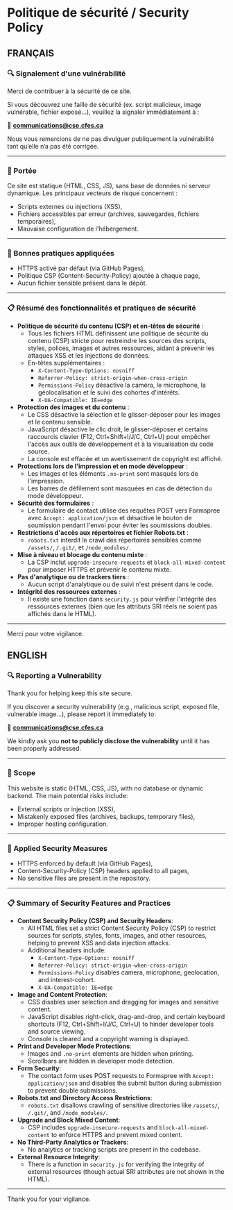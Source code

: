 # Politique de sécurité / Security Policy

## FRANÇAIS

### 🔍 Signalement d'une vulnérabilité

Merci de contribuer à la sécurité de ce site.

Si vous découvrez une faille de sécurité (ex. script malicieux, image vulnérable, fichier exposé...), veuillez la signaler immédiatement à :

📧 **communications@cse.cfes.ca**

Nous vous remercions de ne pas divulguer publiquement la vulnérabilité tant qu’elle n’a pas été corrigée.

---

### 📌 Portée

Ce site est statique (HTML, CSS, JS), sans base de données ni serveur dynamique. Les principaux vecteurs de risque concernent :

- Scripts externes ou injections (XSS),
- Fichiers accessibles par erreur (archives, sauvegardes, fichiers temporaires),
- Mauvaise configuration de l’hébergement.

---

### 🔐 Bonnes pratiques appliquées

- HTTPS activé par défaut (via GitHub Pages),
- Politique CSP (Content-Security-Policy) ajoutée à chaque page,
- Aucun fichier sensible présent dans le dépôt.

---

### 📋 Résumé des fonctionnalités et pratiques de sécurité

- **Politique de sécurité du contenu (CSP) et en-têtes de sécurité** :
  - Tous les fichiers HTML définissent une politique de sécurité du contenu (CSP) stricte pour restreindre les sources des scripts, styles, polices, images et autres ressources, aidant à prévenir les attaques XSS et les injections de données.
  - En-têtes supplémentaires :
    - `X-Content-Type-Options: nosniff`
    - `Referrer-Policy: strict-origin-when-cross-origin`
    - `Permissions-Policy` désactive la caméra, le microphone, la géolocalisation et le suivi des cohortes d'intérêts.
    - `X-UA-Compatible: IE=edge`
- **Protection des images et du contenu** :
  - Le CSS désactive la sélection et le glisser-déposer pour les images et le contenu sensible.
  - JavaScript désactive le clic droit, le glisser-déposer et certains raccourcis clavier (F12, Ctrl+Shift+I/J/C, Ctrl+U) pour empêcher l'accès aux outils de développement et à la visualisation du code source.
  - La console est effacée et un avertissement de copyright est affiché.
- **Protections lors de l'impression et en mode développeur** :
  - Les images et les éléments `.no-print` sont masqués lors de l'impression.
  - Les barres de défilement sont masquées en cas de détection du mode développeur.
- **Sécurité des formulaires** :
  - Le formulaire de contact utilise des requêtes POST vers Formspree avec `Accept: application/json` et désactive le bouton de soumission pendant l'envoi pour éviter les soumissions doubles.
- **Restrictions d'accès aux répertoires et fichier Robots.txt** :
  - `robots.txt` interdit le crawl des répertoires sensibles comme `/assets/`, `/.git/`, et `/node_modules/`.
- **Mise à niveau et blocage du contenu mixte** :
  - La CSP inclut `upgrade-insecure-requests` et `block-all-mixed-content` pour imposer HTTPS et prévenir le contenu mixte.
- **Pas d'analytique ou de trackers tiers** :
  - Aucun script d'analytique ou de suivi n'est présent dans le code.
- **Intégrité des ressources externes** :
  - Il existe une fonction dans `security.js` pour vérifier l'intégrité des ressources externes (bien que les attributs SRI réels ne soient pas affichés dans le HTML).

---

Merci pour votre vigilance.

## ENGLISH

### 🔍 Reporting a Vulnerability

Thank you for helping keep this site secure.

If you discover a security vulnerability (e.g., malicious script, exposed file, vulnerable image...), please report it immediately to:

📧 **communications@cse.cfes.ca**

We kindly ask you **not to publicly disclose the vulnerability** until it has been properly addressed.

---

### 📌 Scope

This website is static (HTML, CSS, JS), with no database or dynamic backend. The main potential risks include:

- External scripts or injection (XSS),
- Mistakenly exposed files (archives, backups, temporary files),
- Improper hosting configuration.

---

### 🔐 Applied Security Measures

- HTTPS enforced by default (via GitHub Pages),
- Content-Security-Policy (CSP) headers applied to all pages,
- No sensitive files are present in the repository.

---

### 📋 Summary of Security Features and Practices

- **Content Security Policy (CSP) and Security Headers**:
  - All HTML files set a strict Content Security Policy (CSP) to restrict sources for scripts, styles, fonts, images, and other resources, helping to prevent XSS and data injection attacks.
  - Additional headers include:
    - `X-Content-Type-Options: nosniff`
    - `Referrer-Policy: strict-origin-when-cross-origin`
    - `Permissions-Policy` disables camera, microphone, geolocation, and interest-cohort.
    - `X-UA-Compatible: IE=edge`
- **Image and Content Protection**:
  - CSS disables user selection and dragging for images and sensitive content.
  - JavaScript disables right-click, drag-and-drop, and certain keyboard shortcuts (F12, Ctrl+Shift+I/J/C, Ctrl+U) to hinder developer tools and source viewing.
  - Console is cleared and a copyright warning is displayed.
- **Print and Developer Mode Protections**:
  - Images and `.no-print` elements are hidden when printing.
  - Scrollbars are hidden in developer mode detection.
- **Form Security**:
  - The contact form uses POST requests to Formspree with `Accept: application/json` and disables the submit button during submission to prevent double submissions.
- **Robots.txt and Directory Access Restrictions**:
  - `robots.txt` disallows crawling of sensitive directories like `/assets/`, `/.git/`, and `/node_modules/`.
- **Upgrade and Block Mixed Content**:
  - CSP includes `upgrade-insecure-requests` and `block-all-mixed-content` to enforce HTTPS and prevent mixed content.
- **No Third-Party Analytics or Trackers**:
  - No analytics or tracking scripts are present in the codebase.
- **External Resource Integrity**:
  - There is a function in `security.js` for verifying the integrity of external resources (though actual SRI attributes are not shown in the HTML).

---

Thank you for your vigilance.
